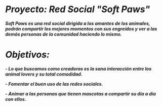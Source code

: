 # ***Proyecto: Red Social "Soft Paws"***

**_Soft Paws es una red social dirigida a los amantes de los animales, podrán compartir los mejores momentos con sus engreídos y ver a las demás personas de la comunidad haciendo lo mismo._**

# ***Objetivos:***

**_- Lo que buscamos como creadoras es la sana interacción entre los animal lovers y su total comodidad._** <br>

**_- Fomentar el buen uso de las redes sociales._**

**_- Animar a las personas que tienen mascotas a compartir su día a día con ellos._**
